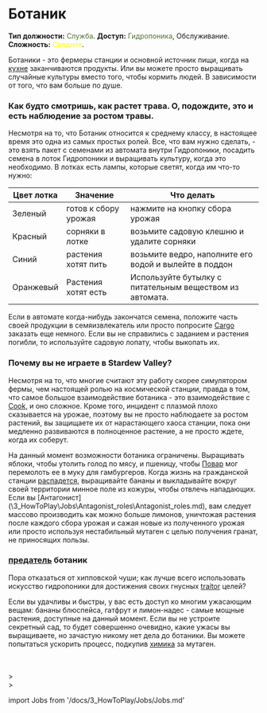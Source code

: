 # Ботаник
**Тип должности:** <font color="#4e7331">Служба</font>. **Доступ:** <font color="#4e7331">Гидропоника</font>, Обслуживание. **Сложность:** <font color="Yellow">Средняя</font>.

Ботаники - это фермеры станции и основной источник пищи, когда на [кухне](\3_HowToPlay\Jobs\Service_roles\Cook.md) заканчиваются продукты. Или вы можете просто выращивать случайные культуры вместо того, чтобы кормить людей. В зависимости от того, что вам больше по душе.


### Как будто смотришь, как растет трава. О, подождите, это и есть наблюдение за ростом травы.

Несмотря на то, что Ботаник относится к среднему классу, в настоящее время это одна из самых простых ролей. Все, что вам нужно сделать, - это взять пакет с семенами из автомата внутри Гидропоники, посадить семена в лоток Гидропоники и выращивать культуру, когда это необходимо. В лотках есть лампы, которые светят, когда им что-то нужно:

| Цвет лотка | Значение | Что делать |
|----|----|----|
| Зеленый | готов к сбору урожая | нажмите на кнопку сбора урожая |
| Красный | сорняки в лотке | возьмите садовую клешню и удалите сорняки |
| Синий | растения хотят пить | возьмите ведро, наполните его водой и вылейте в поддон |
| Оранжевый | Растения хотят есть | Используйте бутылку с питательным веществом из автомата. |


Если в автомате когда-нибудь закончатся семена, положите часть своей продукции в семяизвлекатель или просто попросите [Cargo](\3_HowToPlay\Jobs\Cargo_roles\Cargo-Technician.md) заказать еще немного. Если вы не справились с заданием и растения погибли, то используйте садовую лопату, чтобы выкопать их.
### Почему вы не играете в Stardew Valley?

Несмотря на то, что многие считают эту работу скорее симулятором фермы, чем настоящей ролью на космической станции, правда в том, что самое большое взаимодействие ботаника - это взаимодействие с [Cook](\3_HowToPlay\Jobs\Service_roles\Cook.md), и оно сложное. Кроме того, инцидент с плазмой плохо сказывается на урожае, поэтому вы не просто наблюдаете за ростом растений, вы защищаете их от нарастающего хаоса станции, пока они медленно развиваются в полноценное растение, а не просто ждете, когда их соберут.


На данный момент возможности ботаника ограничены. Выращивать яблоки, чтобы утолить голод по мясу, и пшеницу, чтобы [Повар](\3_HowToPlay\Jobs\Service_roles\Cook.md) мог перемолоть ее в муку для гамбургеров. Когда жизнь на гражданской станции [распадется](\3_HowToPlay\Guides\General_guides\Battle-royale.md), выращивайте бананы и выкладывайте вокруг своей территории минное поле из кожуры, чтобы отвлечь нападающих. Если вы [Антагонист] (\3_HowToPlay\Jobs\Antagonist_roles\Antagonist_roles.md), вам следует массово производить как можно больше лимонов, уничтожая растения после каждого сбора урожая и сажая новые из полученного урожая или просто используя нестабильный мутаген с целью получения гранат, не приносящих пользы.

### [предатель](\3_HowToPlay\Jobs\Antagonist_roles\Traitor.md) ботаник

Пора отказаться от хипповской чуши; как лучше всего использовать искусство гидропоники для достижения своих гнусных [traitor](\3_HowToPlay\Jobs\Antagonist_roles\Traitor.md) целей?

Если вы удачливы и быстры, у вас есть доступ ко многим ужасающим вещам: бананы блюспейса, гатфрут и лимон-надес - самые мощные растения, доступные на данный момент. Если вы не устроите секретный сад, то будет совершенно очевидно, какие ужасы вы выращиваете, но зачастую никому нет дела до ботаники. Вы можете попытаться ускорить процесс, подкупив [химика](\3_HowToPlay\Jobs\Medical_roles\Chemist.md) за мутаген.

  <br/>
<br/>>
<br/>>

import Jobs from '/docs/3_HowToPlay/Jobs/Jobs.md'

<Jobs />

